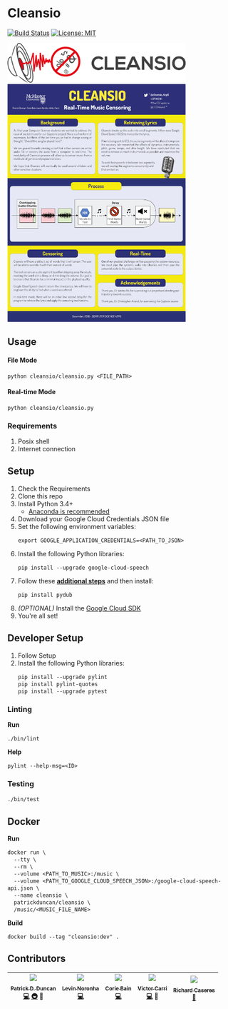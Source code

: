 # Cleansio

[![Build Status](https://travis-ci.com/PatrickDuncan/cleansio.svg?token=9iihWUtXPiNNfbJx3N13&branch=master)](https://travis-ci.com/PatrickDuncan/cleansio) [![License: MIT](https://img.shields.io/badge/License-MIT-yellow.svg)](https://opensource.org/licenses/MIT)

<img src="media/logo.png" width="400px" alt="logo">
<br />
<img src="media/poster.png" width="400px" alt="logo">

## Usage

#### File Mode
```
python cleansio/cleansio.py <FILE_PATH>
```

#### Real-time Mode
```
python cleansio/cleansio.py
```

### Requirements

1. Posix shell
2. Internet connection

## Setup

1. Check the Requirements
2. Clone this repo
3. Install Python 3.4+
    - [Anaconda is recommended](https://www.anaconda.com/download/)
4. Download your Google Cloud Credentials JSON file
5. Set the following environment variables:
    ```
    export GOOGLE_APPLICATION_CREDENTIALS=<PATH_TO_JSON>
    ```
6. Install the following Python libraries:
    ```
    pip install --upgrade google-cloud-speech
    ```
8. Follow these [**additional steps**](https://github.com/jiaaro/pydub#getting-ffmpeg-set-up) and then install:
    ```
    pip install pydub
    ```
9. _(OPTIONAL)_ Install the [Google Cloud SDK](https://cloud.google.com/sdk/docs/)
10. You're all set!

## Developer Setup

1. Follow Setup
2. Install the following Python libraries:
    ```
    pip install --upgrade pylint
    pip install pylint-quotes
    pip install --upgrade pytest
    ```

### Linting

**Run**
```
./bin/lint
```

**Help**
```
pylint --help-msg=<ID>
```

### Testing

```
./bin/test
```

## Docker

**Run**
```
docker run \
  --tty \
  --rm \
  --volume <PATH_TO_MUSIC>:/music \
  --volume <PATH_TO_GOOGLE_CLOUD_SPEECH_JSON>:/google-cloud-speech-api.json \
  --name cleansio \
  patrickduncan/cleansio \
  /music/<MUSIC_FILE_NAME>
```

**Build**
```
docker build --tag "cleansio:dev" .
```

## Contributors

<!-- ALL-CONTRIBUTORS-LIST:START - Do not remove or modify this section -->
| [<img src="https://avatars.githubusercontent.com/u/6889074?v=3" width="100px;"/><br /><sub><b>Patrick D. Duncan</b></sub>](https://patrickduncan.co)<br /> [💻](https://github.com/patrickduncan/cleansio/commits?author=patrickduncan) [🚇](https://travis-ci.com/PatrickDuncan/cleansio) 📖 | [<img src="https://avatars.githubusercontent.com/u/11710526?v=3" width="100px;"/><br /><sub><b>Levin Noronha</b></sub>](https://github.com/levin-noro)<br /> [💻](https://github.com/patrickduncan/cleansio/commits?author=levin-noro) | [<img src="https://avatars.githubusercontent.com/u/15528033?v=3" width="100px;"/><br /><sub><b>Corie Bain</b></sub>](https://github.com/c-bain)<br /> [💻](https://github.com/patrickduncan/cleansio/commits?author=c-bain) | [<img src="https://avatars.githubusercontent.com/u/1454713?v=3" width="100px;"/><br /><sub><b>Victor Carri</b></sub>](https://github.com/VictorCarri)<br /> [💻](https://github.com/patrickduncan/cleansio/commits?author=VictorCarri) 📖 | [<img src="https://avatars.githubusercontent.com/u/35604837?v=3" width="100px;"/><br /><sub><b>Richard Caseres</b></sub>](https://github.com/richardbmx)<br />[🎨](https://github.com/PatrickDuncan/cleansio/blob/logo/media/logo.png) |
| :---: | :---: | :---: | :---: | :---: |
<!-- ALL-CONTRIBUTORS-LIST:END -->
